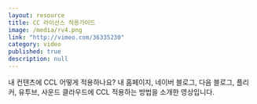 ```yaml
---
layout: resource
title: CC 라이선스 적용가이드
image: /media/rv4.png
link: "http://vimeo.com/36335230"
category: video
published: true
description: null
---
```



내 컨텐츠에 CCL 어떻게 적용하나요? 
내 홈페이지, 네이버 블로그, 다음 블로그, 플리커, 유투브, 사운드 클라우드에 CCL 적용하는 방법을 소개한 영상입니다.
